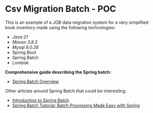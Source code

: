 # Csv Migration Batch - POC 

This is an example of a JOB data migration system for a very simplified book inventory made using the following technologies:

* _Java 21_
* _Maven 3.8.3_
* _Mysql 8.0.26_
* Spring Boot 
* Spring Batch
* Lombok

**Comprehensive guide describing the Spring batch:**

* [Spring Batch Overview](https://spring.io/projects/spring-batch/)

Other articles around Spring Batch that could be interesting:

* [Introduction to Spring Batch](https://www.baeldung.com/spring-boot-spring-batch)
* [Spring Batch Tutorial: Batch Processing Made Easy with Spring](https://medium.com/dreamifly/spring-batch-tutorial-batch-processing-made-easy-with-spring-3219b4de052)